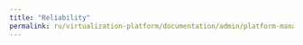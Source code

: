 ```yaml
---
title: "Reliability"
permalink: ru/virtualization-platform/documentation/admin/platform-management/virtualization/reliability.html
---
```

